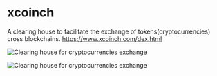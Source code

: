# xcoinch
A clearing house to facilitate the exchange of tokens(cryptocurrencies) cross blockchains. https://www.xcoinch.com/dex.html

![Clearing house for cryptocurrencies exchange](https://www.xcoinch.com/images/screenshot.png)

![Clearing house for cryptocurrencies exchange](https://www.xcoinch.com/images/screenshot2.png)
